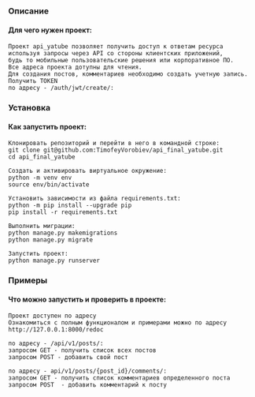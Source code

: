 ### Описание
#### Для чего нужен проект:
```
Проект api_yatube позволяет получить доступ к ответам ресурса используя запросы через API со стороны клиентских приложений, 
будь то мобильные пользовательские решения или корпоративное ПО.
Все адреса проекта дотупны для чтения.
Для создания постов, комментариев необходимо создать учетную запись.
Получить TOKEN
по адресу - /auth/jwt/create/:
```
### Установка
#### Как запустить проект:
```
Клонировать репозиторий и перейти в него в командной строке:
git clone git@github.com:TimofeyVorobiev/api_final_yatube.git
cd api_final_yatube
```
```
Cоздать и активировать виртуальное окружение:
python -m venv env
source env/bin/activate
```
```
Установить зависимости из файла requirements.txt:
python -m pip install --upgrade pip
pip install -r requirements.txt
```
```
Выполнить миграции:
python manage.py makemigrations
python manage.py migrate
```
```
Запустить проект:
python manage.py runserver
```
### Примеры
#### Что можно запустить и проверить в проекте:
```
Проект доступен по адресу
Ознакомиться с полным функционалом и примерами можно по адресу http://127.0.0.1:8000/redoc
```
```
по адресу - /api/v1/posts/:
запросом GET - получить список всех постов
запросом POST - добавить свой пост
```
```
по адресу - api/v1/posts/{post_id}/comments/:
запросом GET - получить список комментариев определенного поста
запросом POST  - добавить комментарий к посту
```
